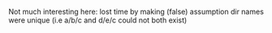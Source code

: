 Not much interesting here: lost time by making (false) assumption dir names were unique (i.e a/b/c and d/e/c could not both exist)